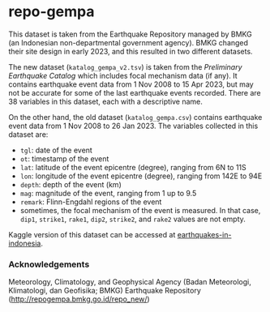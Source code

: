 # repo-gempa

This dataset is taken from the Earthquake Repository managed by BMKG (an Indonesian non-departmental government agency). BMKG changed their site design in early 2023, and this resulted in two different datasets.

The new dataset (`katalog_gempa_v2.tsv`) is taken from the *Preliminary Earthquake Catalog* which includes focal mechanism data (if any). It contains earthquake event data from 1 Nov 2008 to 15 Apr 2023, but may not be accurate for some of the last earthquake events recorded. There are 38 variables in this dataset, each with a descriptive name.

On the other hand, the old dataset (`katalog_gempa.csv`) contains earthquake event data from 1 Nov 2008 to 26 Jan 2023. The variables collected in this dataset are:

- `tgl`: date of the event
- `ot`: timestamp of the event
- `lat`: latitude of the event epicentre (degree), ranging from 6N to 11S
- `lon`: longitude of the event epicentre (degree), ranging from 142E to 94E
- `depth`: depth of the event (km)
- `mag`: magnitude of the event, ranging from 1 up to 9.5
- `remark`: Flinn-Engdahl regions of the event
- sometimes, the focal mechanism of the event is measured. In that case, `dip1`, `strike1`, `rake1`, `dip2`, `strike2`, and `rake2` values are not empty.

Kaggle version of this dataset can be accessed at [earthquakes-in-indonesia](https://www.kaggle.com/datasets/kekavigi/earthquakes-in-indonesia).

### Acknowledgements
Meteorology, Climatology, and Geophysical Agency (Badan Meteorologi, Klimatologi, dan Geofisika; BMKG) Earthquake Repository (http://repogempa.bmkg.go.id/repo_new/)